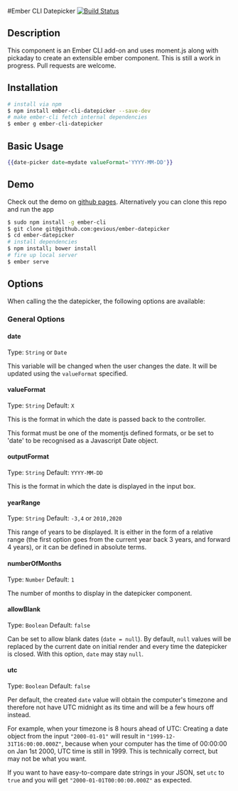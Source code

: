 #Ember CLI Datepicker [![Build Status](https://travis-ci.org/gevious/ember-datepicker.svg)](https://travis-ci.org/gevious/ember-datepicker)

## Description
This component is an Ember CLI add-on and uses moment.js along with pickaday
to create an extensible ember component. This is still a work in progress. Pull requests are welcome.

## Installation
```sh
# install via npm
$ npm install ember-cli-datepicker --save-dev
# make ember-cli fetch internal dependencies
$ ember g ember-cli-datepicker
```

## Basic Usage
```handlebars
{{date-picker date=mydate valueFormat='YYYY-MM-DD'}}
```

## Demo
Check out the demo on [github pages](http://gevious.github.io/ember-datepicker/ "Ember-datepicker Demo").
Alternatively you can clone this repo and run the app

```sh
$ sudo npm install -g ember-cli
$ git clone git@github.com:gevious/ember-datepicker
$ cd ember-datepicker
# install dependencies
$ npm install; bower install
# fire up local server
$ ember serve
```

## Options
When calling the the datepicker, the following options are available:

### General Options

#### date
Type: `String` or `Date`

This variable will be changed when the user changes the date. It will be
updated using the `valueFormat` specified.

#### valueFormat
Type: `String`
Default: `X`

This is the format in which the date is passed back to the controller.

This format must be one of the momentjs defined formats, or be set to 'date' to
be recognised as a Javascript Date object.

#### outputFormat
Type: `String`
Default: `YYYY-MM-DD`

This is the format in which the date is displayed in the input box.

#### yearRange
Type: `String`
Default: `-3,4` or `2010,2020`

This range of years to be displayed. It is either in the form of a relative
range (the first option goes from the current year back 3 years, and forward
4 years), or it can be defined in absolute terms.

#### numberOfMonths
Type: `Number`
Default: `1`

The number of months to display in the datepicker component.

#### allowBlank
Type: `Boolean`
Default: `false`

Can be set to allow blank dates (`date = null`). By default, `null` values will
be replaced by the current date on initial render and every time the datepicker
is closed. With this option, `date` may stay `null`.

#### utc
Type: `Boolean`
Default: `false`

Per default, the created `date` value will obtain the computer's timezone and
therefore not have UTC midnight as its time and will be a few hours off instead.

For example, when your timezone is 8 hours ahead of UTC: Creating a date object
from the input `"2000-01-01"` will result in `"1999-12-31T16:00:00.000Z"`,
because when your computer has the time of 00:00:00 on Jan 1st 2000, UTC time is
still in 1999. This is technically correct, but may not be what you want.

If you want to have easy-to-compare date strings in your JSON, set `utc` to `true`
and you will get `"2000-01-01T00:00:00.000Z"` as expected.
